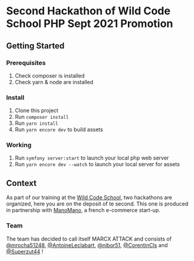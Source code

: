 # Second Hackathon of Wild Code School PHP Sept 2021 Promotion

## Getting Started

### Prerequisites

1. Check composer is installed
2. Check yarn & node are installed

### Install

1. Clone this project
2. Run `composer install`
3. Run `yarn install`
4. Run `yarn encore dev` to build assets

### Working

1. Run `symfony server:start` to launch your local php web server
2. Run `yarn encore dev --watch` to launch your local server for assets

## Context

As part of our training at the [Wild Code School](https://www.wildcodeschool.com), two hackathons are organized, here you are on the deposit of te second.
This one is produced in partnership with [ManoMano](https://www.manomano.com/), a french e-commerce start-up.

### Team

The team has decided to call itself MARCX ATTACK and consists of [@mrocha51248](https://github.com/mrocha51248), [@AntoineLeclabart](https://github.com/AntoineLeclabart), [@nibor51](https://github.com/nibor51), [@CorentinCls](https://github.com/CorentinCls) and [@Superzut44](https://github.com/Superzut44) !